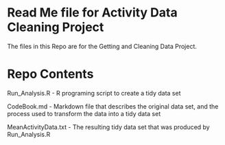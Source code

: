 Read Me file for Activity Data Cleaning Project
===================

The files in this Repo are for the Getting and Cleaning Data Project.

Repo Contents
=============
Run_Analysis.R - R programing script to create a tidy data set

CodeBook.md - Markdown file that describes the original data set, and the process used to transform the data into a tidy data set

MeanActivityData.txt - The resulting tidy data set that was produced by Run_Analysis.R

